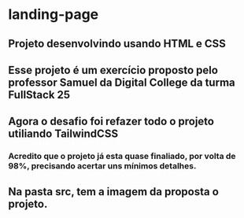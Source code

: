 # landing-page
## Projeto desenvolvindo usando HTML e CSS
## Esse projeto é um exercício proposto pelo professor Samuel da Digital College da turma FullStack 25

## Agora o desafio foi refazer todo o projeto utiliando TailwindCSS
### Acredito que o projeto já esta quase finaliado, por volta de 98%, precisando acertar uns mínimos detalhes.

## Na pasta src, tem a imagem da proposta o projeto.
